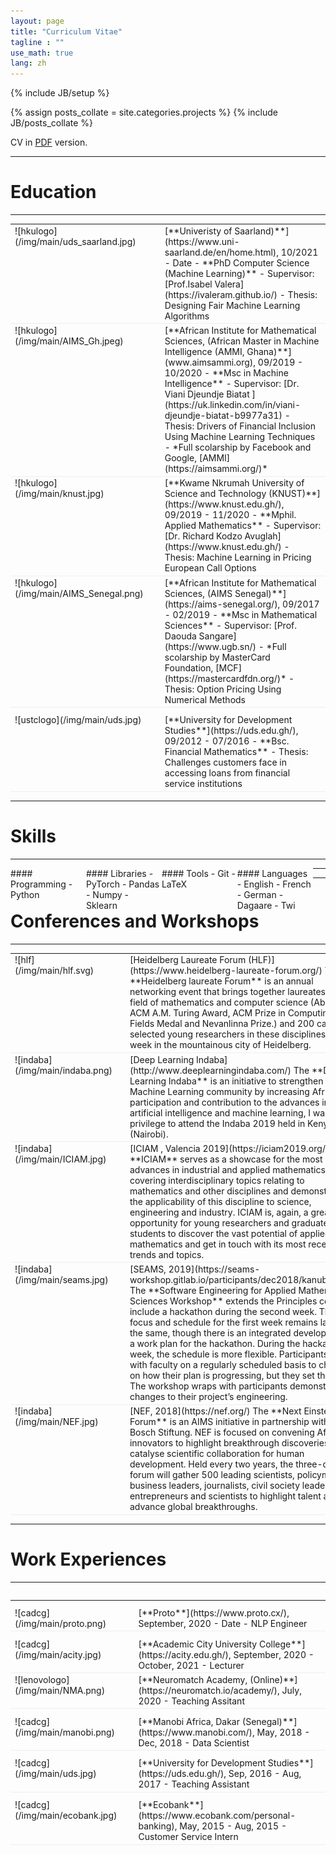 ```yaml
---
layout: page
title: "Curriculum Vitae"
tagline : ""
use_math: true
lang: zh
---
```

{% include JB/setup %}

<!-- <div class="page-header">
  <div class="pull-right">
    {% include contact_icons %}
  </div>
</div> -->

{% assign posts_collate = site.categories.projects %}
{% include JB/posts_collate %}

CV in [PDF](/archive/Kanubala_CV.pdf) version.

---

# Education
---
<table style="width:100%">
<col width="9%">
<col width="20">
<col >

<tr style="border-bottom:1pt solid #eee">
<td markdown="1">
![hkulogo](/img/main/uds_saarland.jpg)
</td>
<td></td>
<td markdown="1">
[**Univeristy of Saarland)**](https://www.uni-saarland.de/en/home.html), 10/2021 - Date
- **PhD Computer Science (Machine Learning)**
- Supervisor: [Prof.Isabel Valera](https://ivaleram.github.io/)
- Thesis: Designing Fair Machine Learning Algorithms
</td> 
</tr>

<tr style="border-bottom:1pt solid #eee">
<td markdown="1">
![hkulogo](/img/main/AIMS_Gh.jpeg)
</td>
<td></td>
<td markdown="1">
[**African Institute for Mathematical Sciences, (African Master in Machine Intelligence (AMMI, Ghana)**](www.aimsammi.org), 09/2019 - 10/2020 
- **Msc in Machine Intelligence**
- Supervisor: [Dr. Viani Djeundje Biatat ](https://uk.linkedin.com/in/viani-djeundje-biatat-b9977a31)
- Thesis: Drivers of Financial Inclusion Using Machine Learning Techniques
- *Full scolarship by Facebook and Google, [AMMI](https://aimsammi.org/)*
</td> 
</tr>

<tr style="border-bottom:1pt solid #eee">
<td markdown="1">
![hkulogo](/img/main/knust.jpg)
</td>
<td></td>
<td markdown="1">
[**Kwame Nkrumah University of Science and Technology (KNUST)**](https://www.knust.edu.gh/), 09/2019 - 11/2020
- **Mphil. Applied Mathematics**
- Supervisor: [Dr. Richard Kodzo Avuglah](https://www.knust.edu.gh/)
- Thesis: Machine Learning in Pricing European Call Options
</td> 
</tr>


<tr style="border-bottom:1pt solid #eee">
<td markdown="1">
![hkulogo](/img/main/AIMS_Senegal.png)
</td>
<td></td>
<td markdown="1">
[**African Institute for Mathematical Sciences, (AIMS Senegal)**](https://aims-senegal.org/), 09/2017 - 02/2019 
- **Msc in Mathematical Sciences**
- Supervisor: [Prof. Daouda Sangare](https://www.ugb.sn/)
- *Full scolarship by MasterCard Foundation, [MCF](https://mastercardfdn.org/)*
- Thesis: Option Pricing Using Numerical Methods
</td> 
</tr>

<tr height="10"/>
<tr style="border-bottom:1pt solid #eee">
<td markdown="1">
![ustclogo](/img/main/uds.jpg)
</td>
<td></td>
<td markdown="1">
[**University for Development Studies**](https://uds.edu.gh/), 09/2012 - 07/2016
- **Bsc. Financial Mathematics**
- Thesis: Challenges customers face in accessing loans from financial service institutions
</td> 
</tr>


</table>

---

# Skills
---
<div class="container">
<div class="leftpane1" markdown="1">
#### Programming
- Python
</div>
  
<div class="leftpane1" markdown="1">
#### Libraries
- PyTorch
- Pandas
- Numpy
- Sklearn
</div>
  
<div class="leftpane1" markdown="1">
#### Tools
- Git 
- LaTeX
</div>

<div class="leftpane1" markdown="1">
#### Languages
- English
- French
- German
- Dagaare
- Twi
</div>
</div>

---

---

# Conferences and Workshops 
---
<table style="width:100%">
<col width="17%">
<col width="20">
<col >

<tr style="border-bottom:1pt solid #eee">
<td markdown="1">
![hlf](/img/main/hlf.svg)
</td>
<td></td>
<td markdown="1">
[Heidelberg Laureate Forum (HLF)](https://www.heidelberg-laureate-forum.org/)
The **Heidelberg laureate Forum** is an annual networking event that brings together laureates in the field of mathematics and computer science (Abel Prize, ACM A.M. Turing Award, ACM Prize in Computing, Fields Medal and Nevanlinna Prize.)  and 200 carefully selected young researchers in these disciplines for a week in the mountainous city of Heidelberg.
</td> 
</tr>

<tr style="border-bottom:1pt solid #eee">
<td markdown="1">
![indaba](/img/main/indaba.png)
</td>
<td></td>
<td markdown="1">
[Deep Learning Indaba](http://www.deeplearningindaba.com/)
The **Deep Learning Indaba** is an initiative to strengthen African Machine Learning community by increasing African participation and contribution to the advances in artificial intelligence and machine learning, I was privilege to attend the Indaba 2019 held in Kenya (Nairobi).
</td> 
</tr>

<tr style="border-bottom:1pt solid #eee">
<td markdown="1">
![indaba](/img/main/ICIAM.jpg)
</td>
<td></td>
<td markdown="1">
[ICIAM , Valencia 2019](https://iciam2019.org/)
 The **ICIAM** serves as a showcase for the most recent advances in industrial and applied mathematics, covering interdisciplinary topics relating to mathematics and other disciplines and demonstrating the applicability of this discipline to science, engineering and industry. ICIAM is, again, a great opportunity for young researchers and graduate students to discover the vast potential of applied mathematics and get in touch with its most recent trends and topics.
</td> 
</tr>


<tr style="border-bottom:1pt solid #eee">
<td markdown="1">
![indaba](/img/main/seams.jpg)
</td>
<td></td>
<td markdown="1">
[SEAMS, 2019](https://seams-workshop.gitlab.io/participants/dec2018/kanubala.pdf)
 The **Software Engineering for Applied Mathematical Sciences Workshop** extends the Principles course to include a hackathon during the second week. The topic focus and schedule for the first week remains largely the same, though there is an integrated development of a work plan for the hackathon.
During the hackathon week, the schedule is more flexible. Participants meet with faculty on a regularly scheduled basis to check-in on how their plan is progressing, but they set that plan. The workshop wraps with participants demonstrating changes to their project’s engineering.
</td> 
</tr>




<tr style="border-bottom:1pt solid #eee">
<td markdown="1">
![indaba](/img/main/NEF.jpg)
</td>
<td></td>
<td markdown="1">
[NEF, 2018](https://nef.org/)
 The **Next Einstein Forum**  is an AIMS initiative in partnership with Robert Bosch Stiftung. NEF is focused on convening Africa’s innovators to highlight breakthrough discoveries and catalyse scientific collaboration for human development. Held every two years, the three-day forum will gather 500 leading scientists, policymakers, business leaders, journalists, civil society leaders, entrepreneurs and scientists to highlight talent and advance global breakthroughs.
</td> 
</tr>

</table>

---

# Work Experiences
---
<table style="width:100%">
<col width="17%">
<col width="20">
<col >

<table style="width:100%">
<col width="17%">
<col width="20">
<col >


<tr height="10"/>
<tr style="border-bottom:1pt solid #eee">
<td markdown="1">
![cadcg](/img/main/proto.png)
</td>
<td></td>
<td markdown="1">
[**Proto**](https://www.proto.cx/), September, 2020 - Date
- NLP Engineer
</td> 
</tr>



<tr height="10"/>
<tr style="border-bottom:1pt solid #eee">
<td markdown="1">
![cadcg](/img/main/acity.jpg)
</td>
<td></td>
<td markdown="1">
[**Academic City University College**](https://acity.edu.gh/), September, 2020 - October, 2021
- Lecturer
</td> 
</tr>


<tr style="border-bottom:1pt solid #eee">
<td markdown="1">
![lenovologo](/img/main/NMA.png)
</td>
<td></td>
<td markdown="1">
[**Neuromatch Academy, (Online)**](https://neuromatch.io/academy/), July, 2020
- Teaching Assitant
</td> 
</tr>

<tr height="10"/>
<tr style="border-bottom:1pt solid #eee">
<td markdown="1">
![cadcg](/img/main/manobi.png)
</td>
<td></td>
<td markdown="1">
[**Manobi Africa, Dakar (Senegal)**](https://www.manobi.com/), May, 2018 - Dec, 2018
- Data Scientist
</td> 
</tr>

<tr height="10"/>
<tr style="border-bottom:1pt solid #eee">
<td markdown="1">
![cadcg](/img/main/uds.jpg)
</td>
<td></td>
<td markdown="1">
[**University for Development Studies**](https://uds.edu.gh/), Sep, 2016 - Aug, 2017
- Teaching Assistant
</td> 
</tr>

<tr height="10"/>
<tr style="border-bottom:1pt solid #eee">
<td markdown="1">
![cadcg](/img/main/ecobank.jpg)
</td>
<td></td>
<td markdown="1">
[**Ecobank**](https://www.ecobank.com/personal-banking), May, 2015 - Aug, 2015
- Customer Service Intern
</td> 
</tr>

</table>

<style type="text/css">
td {
    border: 0.5px;
    vertical-align: top;
    text-align: left;
}

.container {
  width: 100%;
  height: 100%;
}

.leftpane1 {
    width: 24%;
    height: 100%;
    float: left;
    border-collapse: collapse;
}

.leftpane2 {
    width: 8%;
    height: 100%;
    margin: 8px;
  	float: left;
    border-collapse: collapse;
}

.leftpane3 {
    width: 86%;
    height: 100%;
  	float: left;
    border-collapse: collapse;
}

.leftpane4 {
    width: 15%;
    height: 100%;
    margin: 8px;
  	float: left;
    border-collapse: collapse;
}

.leftpane5 {
    width: 80%;
    height: 100%;
  	float: left;
    border-collapse: collapse;
}

.rightpane {
  width: 33%;
  height: 100%;
  float: right;
  background-color: yellow;
  border-collapse: collapse;
}
</style>